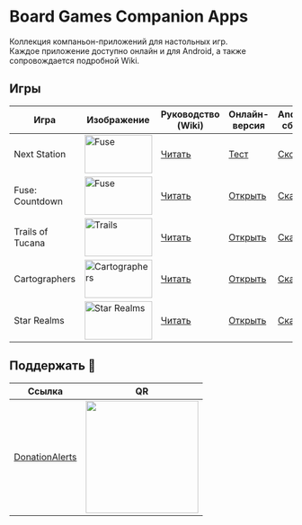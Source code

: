 # Board Games Companion Apps

Коллекция компаньон-приложений для настольных игр.  
Каждое приложение доступно онлайн и для Android, а также сопровождается подробной Wiki.

## Игры

| Игра             | Изображение                                                                                                                               | Руководство (Wiki)                                                                                 | Онлайн-версия                                                                                  | Android-сборка                                                        |
| ---------------- | ----------------------------------------------------------------------------------------------------------------------------------------- | --------------------------------------------------------------------------------------------------- | ---------------------------------------------------------------------------------------------- | --------------------------------------------------------------------- |
| Next Station     |<img width="120" height="68" alt="Fuse" src="https://github.com/user-attachments/assets/08d86b13-cd5d-414e-b8b3-8d2dbcd3b240" />           | [Читать](https://github.com/LoneCubeGames/board-games-apps/wiki/Next-Station-Companion)          | [Тест](https://lonecubegames.github.io/board-games-apps/next-station-companion)             | [Скоро](https://github.com/LoneCubeGames/board-games-apps/releases)                                                                   |
| Fuse: Countdown  | <img width="120" height="68" alt="Fuse" src="https://github.com/user-attachments/assets/3f46be28-7b92-410f-b25c-359efea03861" />          | [Читать](https://github.com/LoneCubeGames/board-games-apps/wiki/Fuse:-Countdown)                 | [Открыть](https://lonecubegames.github.io/board-games-apps/fuse-countdown-companion)        | [Скачать](https://github.com/LoneCubeGames/board-games-apps/releases) |
| Trails of Tucana | <img width="120" height="68" alt="Trails" src="https://github.com/user-attachments/assets/e1a0a174-1b65-4a95-b632-092f19673f09" />        | [Читать](https://github.com/LoneCubeGames/board-games-apps/wiki/Trails-Of-Tucana-Companion)      | [Открыть](https://lonecubegames.github.io/board-games-apps/trails-of-tucana-companion)      | [Скачать](https://github.com/LoneCubeGames/board-games-apps/releases) |
| Cartographers    | <img width="120" height="68" alt="Cartographers" src="https://github.com/user-attachments/assets/6841a0df-aea1-46aa-9646-9eb2101ada9f" /> | [Читать](https://github.com/LoneCubeGames/board-games-apps/wiki/Cartographers-Companion)         | [Открыть](https://lonecubegames.github.io/board-games-apps/cartographers-companion)         | [Скачать](https://github.com/LoneCubeGames/board-games-apps/releases) |
| Star Realms      | <img width="120" height="68" alt="Star Realms" src="https://github.com/user-attachments/assets/be9a36bb-034e-4015-8c6a-7d5b3fa4b81b" />   | [Читать](https://github.com/LoneCubeGames/board-games-apps/wiki/Star-Realms-Companion)           | [Открыть](https://lonecubegames.github.io/board-games-apps/star-realms-companion)           | [Скачать](https://github.com/LoneCubeGames/board-games-apps/releases) |

## Поддержать 💖

| Ссылка                                                                                                     | QR                                                                                                                           |
| ---------------------------------------------------------------------------------------------------------- | ---------------------------------------------------------------------------------------------------------------------------- |
| [DonationAlerts](https://www.donationalerts.com/r/sergey_khanin)                                 | [<img src="https://files.donationalerts.com/uploads/qr/14525094/qr_06d368a6ab0f5d7507aaefe394ce37e0.png" width="200"/>](https://www.donationalerts.com/r/sergey_khanin) |
